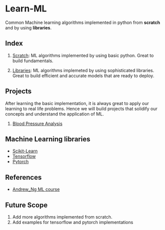 # Learn-ML
Common Machine learning algorithms implemented in python from **scratch** and by using **libraries**.  

## Index  
1. [Scratch](Scratch/): ML algorithms implemented by using basic python. Great to build fundamentals.  

2. [Libraries](Libraries/): ML algorithms implemeted by using sophisticated libraries. Great to build efficient and accurate models that are ready to deploy.  

## Projects  
After learning the basic implementation, it is always great to apply our learning to real life problems. Hence we will build projects that solidify our concepts and understand the application of ML.  

1. [Blood Pressure Analysis](BloodPressureAnalysis/)  


## Machine Learning libraries  
* [Scikit-Learn](https://scikit-learn.org/)  
* [Tensorflow](https://www.tensorflow.org/)  
* [Pytorch](https://pytorch.org/)  

## References  
* [Andrew_Ng ML course](https://www.coursera.org/learn/machine-learning)  

## Future Scope  
1. Add more algorithms implemented from scratch.  
2. Add examples for tensorflow and pytorch implementations
